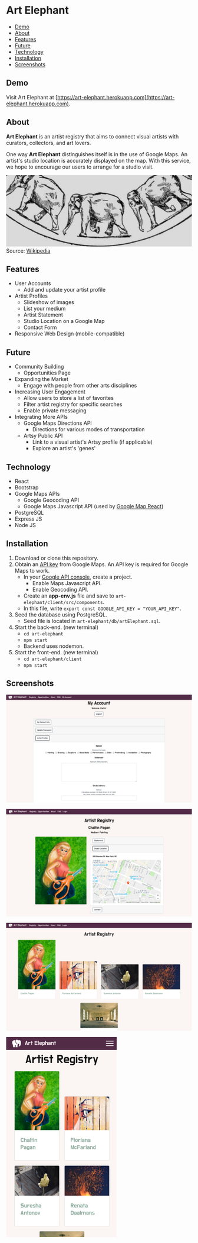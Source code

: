# Art Elephant

* [Demo](#demo)
* [About](#about)
* [Features](#features)
* [Future](#future)
* [Technology](#tech)
* [Installation](#install)
* [Screenshots](#images)

## Demo <a id="demo"></a>
Visit Art Elephant at [https://art-elephant.herokuapp.com](https://art-elephant.herokuapp.com).

## About <a id="about"></a>
**Art Elephant** is an artist registry that aims to connect visual artists with curators, collectors, and art lovers. 

One way **Art Elephant** distinguishes itself is in the use of Google Maps. An artist's studio location is accurately displayed on the map. With this service, we hope to encourage our users to arrange for a studio visit. 

![Elephants Marching](/art-elephant/client/src/Descriptive_Zoopraxography_Elephant_Ambling_Animated_13.gif)
Source: [Wikipedia](https://commons.wikimedia.org/wiki/File:Descriptive_Zoopraxography_Elephant_Ambling_Animated_13.gif)

## Features <a id="features"></a>
* User Accounts
    * Add and update your artist profile
* Artist Profiles
    * Slideshow of images
    * List your medium 
    * Artist Statement
    * Studio Location on a Google Map
    * Contact Form
* Responsive Web Design (mobile-compatible)

## Future <a id="future"></a>
* Community Building
    * Opportunities Page
* Expanding the Market
    * Engage with people from other arts disciplines
* Increasing User Engagement
    * Allow users to store a list of favorites
    * Filter artist registry for specific searches
    * Enable private messaging
* Integrating More APIs
    * Google Maps Directions API
        * Directions for various modes of transportation
    * Artsy Public API
        * Link to a visual artist's Artsy profile (if applicable)
        * Explore an artist's 'genes'

## Technology <a id="tech"></a>
* React
* Bootstrap
* Google Maps APIs
    * Google Geocoding API
    * Google Maps Javascript API (used by [Google Map React](https://github.com/google-map-react/google-map-react))
* PostgreSQL
* Express JS
* Node JS

## Installation <a id="install"></a>
1. Download or clone this repository.
2. Obtain an [API key](https://cloud.google.com/maps-platform/) from Google Maps. An API key is required for Google Maps to work.
    * In your [Google API console](https://console.cloud.google.com/apis/), create a project.
        * Enable Maps Javascript API.
        * Enable Geocoding API.
    * Create an **app-env.js** file and save to `art-elephant/client/src/components`.
    * In this file, write `export const GOOGLE_API_KEY = "YOUR_API_KEY"`.
3. Seed the database using PostgreSQL.
    * Seed file is located in `art-elephant/db/artElephant.sql`.
4. Start the back-end. (new terminal)
    * `cd art-elephant`
    * `npm start` 
    * Backend uses nodemon.
5. Start the front-end. (new terminal)
    * `cd art-elephant/client`
    * `npm start`

## Screenshots <a id="images"></a>
![User Account](/art-elephant/client/src/components/media/elephant-screen-3.png)

![Artist Profile](/art-elephant/client/src/components/media/elephant-screen-2.png)

![Artist Registry](/art-elephant/client/src/components/media/elephant-screen-1.png)

<img src="art-elephant/client/src/components/media/elephant-screen-4.png" alt="mobile" style="width: 300px">